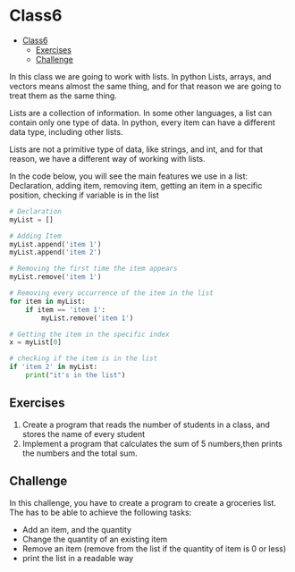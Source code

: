 # Class6
- [Class6](#class6)
  - [Exercises](#exercises)
  - [Challenge](#challenge)


In this class we are going to work with lists. In python Lists, arrays, and vectors means almost the same thing, and for that reason we are going to treat them as the same thing.

Lists are a collection of information. In some other languages, a list can contain only one type of data. In python, every item can have a different data type, including other lists.

Lists are not a primitive type of data, like strings, and int, and for that reason, we have a different way of working with lists.

In the code below, you will see the main features we use in a list: Declaration, adding item, removing item, getting an item in a specific position, checking if variable is in the list

```python
# Declaration
myList = []

# Adding Item
myList.append('item 1')
myList.append('item 2')

# Removing the first time the item appears
myList.remove('item 1')

# Removing every occurrence of the item in the list
for item in myList:
    if item == 'item 1':
        myList.remove('item 1')

# Getting the item in the specific index
x = myList[0]

# checking if the item is in the list
if 'item 2' in myList:
    print("it's in the list")
```

## Exercises

1. Create a program that reads the number of students in a class, and stores the name of every student
2. Implement a program that calculates the sum of 5 numbers,then prints the numbers and the total sum.

## Challenge

In this challenge, you have to create a program to create a groceries list. The has to be able to achieve the following tasks:

- Add an item, and the quantity
- Change the quantity of an existing item
- Remove an item (remove from the list if the quantity of item is 0 or less)
- print the list in a readable way
